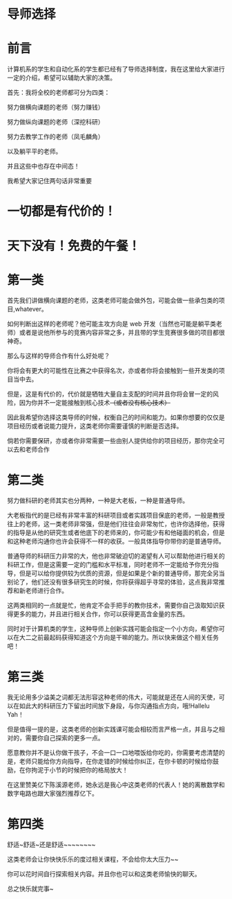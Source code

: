 # 导师选择

# 前言

计算机系的学生和自动化系的学生都已经有了导师选择制度，我在这里给大家进行一定的介绍，希望可以辅助大家的决策。

首先：我将全校的老师都可分为四类：

努力做横向课题的老师（努力赚钱）

努力做纵向课题的老师（深挖科研）

努力去教学工作的老师（凤毛麟角）

以及躺平平的老师。

并且这些中也存在中间态！

我希望大家记住两句话非常重要

# 一切都是有代价的！

# 天下没有！免费的午餐！

# 第一类

首先我们讲做横向课题的老师，这类老师可能会做外包，可能会做一些承包类的项目,whatever。

如何判断出这样的老师呢？他可能主攻方向是 web 开发（当然也可能是躺平类老师）或者是说他所参与的竞赛内容非常之多，并且带的学生竞赛很多做的项目都很神奇。

那么与这样的导师合作有什么好处呢？

你将会有更大的可能性在比赛之中获得名次，亦或者你将会接触到一些开发类的项目当中去。

但是，这是有代价的，代价就是牺牲大量自主支配的时间并且你将会冒一定的风险，因为你并不一定能接触到核心技术<del>（或者没有核心技术）</del>

因此我希望你选择这类导师的时候，权衡自己的时间和能力。如果你想要的仅仅是项目经历或者说能力提升，这类老师你需要谨慎的判断是否选择。

倘若你需要保研，亦或者你非常需要一些由别人提供给你的项目经历，那你完全可以去和老师合作

# 第二类

努力做科研的老师其实也分两种，一种是大老板，一种是普通导师。

大老板指代的是已经有非常丰富的科研项目或者实践项目保底的老师，一般是教授往上的老师，这一类老师非常强，但是他们往往会非常匆忙，也许你选择他，获得的指导是从他的研究生或者他底下的老师来的，你可能少有和他碰面的机会，但是和这种老师沟通你也许会获得不一样的收获。一般具体指导你带你的是普通导师。

普通导师的科研压力非常的大，他也非常破迫切的渴望有人可以帮助他进行相关的科研工作，但是这需要一定的门槛和水平标准，同时老师不一定能给予你充分指导，但是可以给你提供较为优质的资源，但是如果是个新的普通导师，那完全另当别论了，他们还没有很多研究生的时候，你将获得超乎寻常的体验，这点我非常推荐和新老师进行合作。

这两类相同的一点就是忙，他肯定不会手把手的教你技术，需要你自己汲取知识获得更多的能力，并且进行相关合作，你可以获得更高含金量的东西。

同时对于计算机类的学生，这种导师上创新实践可能会指定一个小方向，希望你可以在大二之前最起码获得知道这个方向是干嘛的能力。所以快来做这个相关任务吧！

# 第三类

我无论用多少溢美之词都无法形容这种老师的伟大，可能就是还在人间的天使，可以在如此大的科研压力下留出时间放下身段，与你沟通指点方向，哦!Hallelu Yah！

但是值得一提的是，这类老师的创新实践课可能会相较而言严格一点，并且与之相对的，需要你自己探索的更多一点。

愿意教你并不是认你做干孩子，不会一口一口地喂饭给你吃的，你需要考虑清楚的是，老师只能给你方向指导，在你走错的时候给你纠正，在你卡顿的时候给你鼓励，在你拘泥于小节的时候把你的格局放大！

在这里赞美亿下陈溪源老师，她永远是我心中这类老师的代表人！她的离散数学和数字电路也跟大家强烈推荐亿下。

# 第四类

舒适~舒适~还是舒适~~~~~~~~

这类老师会让你快快乐乐的度过相关课程，不会给你太大压力~~

你可以花时间自行探索相关内容。并且你也可以和这类老师愉快的聊天。

总之快乐就完事~
